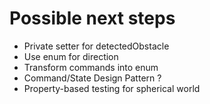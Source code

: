 # Possible next steps

- Private setter for detectedObstacle
- Use enum for direction
- Transform commands into enum
- Command/State Design Pattern ?
- Property-based testing for spherical world

